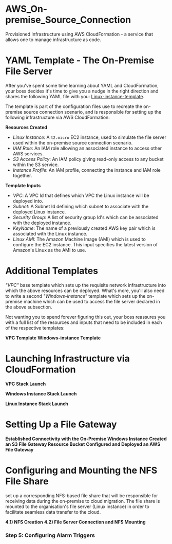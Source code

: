 # AWS_On-premise_Source_Connection

Provisioned Infrastructure using AWS CloudFormation - a service that allows one to manage infrastructure as code.

# YAML Template - The On-Premise File Server

After you've spent some time learning about YAML and CloudFormation, your boss decides it's time to give you a nudge in the right direction and shares the following YAML file with you: [Linux-instance-template](code/part1/student_linux_template.yml). 

The template is part of the configuration files use to recreate the on-premise source connection scenario, and is responsible for setting up the following infrastructure via AWS CloudFormation: 

**Resources Created**
 - *Linux Instance*: A `t2.micro` EC2 instance, used to simulate the file server used within the on-premise source connection scenario.   
 - *IAM Role*: An IAM role allowing an associated instance to access other AWS services. 
 - *S3 Access Policy*: An IAM policy giving read-only access to any bucket within the S3 service. 
 - *Instance Profile*: An IAM profile, connecting the instance and IAM role together. 

**Template Inputs**
 - *VPC*: A VPC Id that defines which VPC the Linux instance will be deployed into.
 - *Subnet*: A Subnet Id defining which subnet to associate with the deployed Linux instance.  
 - *Security Group*: A list of security group Id's which can be associated with the deployed instance.
 - *KeyName*: The name of a previously created AWS key pair which is associated with the Linux instance. 
 - *Linux AMI*: The Amazon Machine Image (AMI) which is used to configure the EC2 instance. This input specifies the latest version of Amazon's Linux as the AMI to use. 

# Additional Templates

*"VPC"* base template which sets up the requisite network infrastructure into which the above resources can be deployed. What's more, you'll also need to write a second *"Windows-instance"* template which sets up the on-premise machine which can be used to access the file server declared in the above subsection. 

Not wanting you to spend forever figuring this out, your boss reassures you with a full list of the resources and inputs that need to be included in each of the respective templates: 

**VPC Template**
**Windows-instance Template**

# Launching Infrastructure via CloudFormation

**VPC Stack Launch**

**Windows Instance Stack Launch**

**Linux Instance Stack Launch**

# Setting Up a File Gateway 

**Established Connectivity with the On-Premise Windows Instance**
**Created an S3 File Gateway Resource Bucket**
**Configured and Deployed an AWS File Gateway**

# Configuring and Mounting the NFS File Share 

set up a corresponding NFS-based file share that will be responsible for receiving data during the on-premise to cloud migration.  The file share is mounted to the organisation's file server (Linux instance) in order to facilitate seamless data transfer to the cloud. 

**4.1) NFS Creation**
**4.2) File Server Connection and NFS Mounting**

### Step 5: Configuring Alarm Triggers


